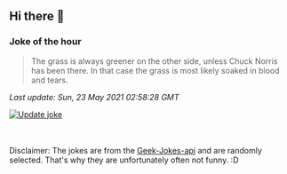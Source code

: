 ## Hi there 👋

### Joke of the hour
<!-- joke -->
>The grass is always greener on the other side, unless Chuck Norris has been there. In that case the grass is most likely soaked in blood and tears.
<!-- /joke -->

*Last update: Sun, 23 May 2021 02:58:28 GMT*

[![Update joke](https://github.com/nclskfm/nclskfm/actions/workflows/joke.yml/badge.svg)](https://github.com/nclskfm/nclskfm/actions/workflows/joke.yml)

<br><br>
Disclaimer: The jokes are from the [Geek-Jokes-api](https://github.com/sameerkumar18/geek-joke-api) and are randomly selected. That's why they are unfortunately often not funny. :D

